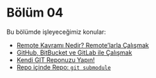# Bölüm 04

Bu bölümde işleyeceğimiz konular:

* [Remote Kavramı Nedir? Remote’larla Çalışmak](remote-nedir.md)
* [GitHub, BitBucket ve GitLab ile Çalışmak](cloud-git-sunucu-platformları.md)
* [Kendi GIT Reponuzu Yapın!](kendi-git-reponuzu-yapin.md)
* [Repo içinde Repo: `git submodule`](repo-icinde-repo-git-submodule.md)